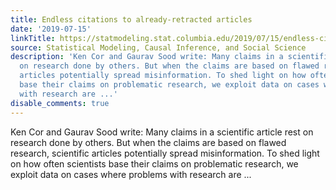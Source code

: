 ```yaml
---
title: Endless citations to already-retracted articles
date: '2019-07-15'
linkTitle: https://statmodeling.stat.columbia.edu/2019/07/15/endless-citations-to-already-retracted-articles/
source: Statistical Modeling, Causal Inference, and Social Science
description: 'Ken Cor and Gaurav Sood write: Many claims in a scientific article rest
  on research done by others. But when the claims are based on flawed research, scientific
  articles potentially spread misinformation. To shed light on how often scientists
  base their claims on problematic research, we exploit data on cases where problems
  with research are ...'
disable_comments: true
---
```

Ken Cor and Gaurav Sood write: Many claims in a scientific article rest on research done by others. But when the claims are based on flawed research, scientific articles potentially spread misinformation. To shed light on how often scientists base their claims on problematic research, we exploit data on cases where problems with research are ...